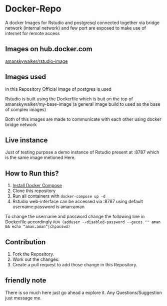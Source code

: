 # Docker-Repo

A docker Images for Rstudio and postgresql connected together via bridge network (internal network) and few port are exposed to make use of internet for remote access

## Images on hub.docker.com

[amanskywalker/rstudio-image](https://hub.docker.com/r/amanskywalker/rstudio-image/)

## Images used

In this Repository Official image of postgres is used

Rstudio is built using the Dockerfile which is buit on the top of amanskywalker/my-base-image (a general image build to used as the base of complex images)

Both of this images are made to communicate with each other using docker bridge network

## Live instance

Just of testing purpose a demo instance of Rstudio present at <ip>:8787 which is the same image metioned Here.

## How to Run this?

1. [Install Docker Compose](https://docs.docker.com/compose/install/)
1. Clone this repository
1. Run all containers with `docker-compose up -d`
1. Rstudio web-interface can be accessed via <ip>:8787 using default username:password is aman:aman

To change the username and password change the following line in Dockerfile accordingly
`RUN (adduser --disabled-password --gecos "" aman && echo "aman:aman"|chpasswd)`

## Contribution

1. Fork the Repository.
1. Work out the changes.
1. Create a pull request to add those change in this Repository.

## friendly note
  There is so much here just go ahead a explore it. Any Questions/Suggestion just message me.
